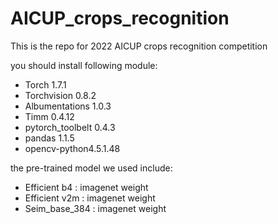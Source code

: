 # AICUP_crops_recognition
This is the repo for 2022 AICUP crops recognition competition

you should install following module:

- Torch 1.7.1
- Torchvision 0.8.2
- Albumentations 1.0.3
- Timm 0.4.12
- pytorch_toolbelt 0.4.3
- pandas 1.1.5
- opencv-python4.5.1.48

the pre-trained model we used include:

- Efficient b4 : imagenet weight
- Efficient v2m : imagenet weight
- Seim_base_384 : imagenet weight

